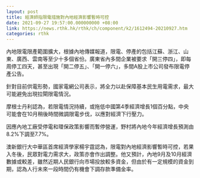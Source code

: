 ```yaml
---
layout: post
title: 經濟師指限電措施對內地經濟影響暫時可控
date: 2021-09-27 19:57:00.000000000 +08:00
link: https://news.rthk.hk/rthk/ch/component/k2/1612494-20210927.htm
categories: rthk
---
```


內地限電限產範圍擴大，根據內地傳媒報道，限電、停產的包括江蘇、浙江、山東、廣西、雲南等至少十多個省份。廣東省內多間企業被要求「開三停四」，即每周停工四天，甚至出現「開二停五」、「開一停六」，多間A股上市公司發布限電停產公告。

針對目前供電形勢，國家電網公司表示，將全力以赴保障基本民生用電需求，最大可能避免出現拉閘限電情況。

摩根士丹利認為，若限電情況持續，或拖低中國第4季經濟增長1個百分點，中央可能會在10月稍後時間微調限電步伐，以應對經濟下行壓力。

因應內地工廠受停電和環保政策影響而暫停營運，野村將內地今年經濟增長預測由8.2%下調至7.7%。

澳新銀行大中華區首席經濟學家楊宇霆認為，限電對內地經濟影響暫時可控，若果入冬後，民眾對電力需求大，政策亦會作出調整。他又預計，內地9月及10月經濟數據或較差，雖然近期人民銀行向市場投放較多資金，但由於有一定規模的資金到期，認為人行未來一段時間仍有機會下調存款準備金率。
